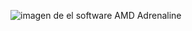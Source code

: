 ![imagen de el software AMD Adrenaline]([https://github.com/usuario/repositorio/blob/main/images/logo.png?raw=true)
